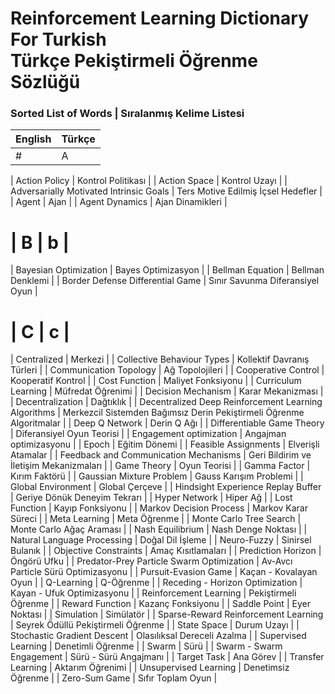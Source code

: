 # Reinforcement Learning Dictionary For Turkish <br /> Türkçe Pekiştirmeli Öğrenme Sözlüğü

### Sorted List of Words | Sıralanmış Kelime Listesi 

| English | Türkçe |
| --- | --- |
# | A | a |

| Action Policy | Kontrol Politikası |
| Action Space | Kontrol Uzayı |
| Adversarially Motivated Intrinsic Goals | Ters Motive Edilmiş İçsel Hedefler |
| Agent | Ajan |
| Agent Dynamics | Ajan Dinamikleri |

# | B | b |
| Bayesian Optimization | Bayes Optimizasyon |
| Bellman Equation | Bellman Denklemi |
| Border Defense Differential Game | Sınır Savunma Diferansiyel Oyun |
# | C | c |
| Centralized | Merkezi |
| Collective Behaviour Types | Kollektif Davranış Türleri |
| Communication Topology | Ağ Topolojileri |
| Cooperative Control | Kooperatif Kontrol |
| Cost Function | Maliyet Fonksiyonu |
| Curriculum Learning | Müfredat Öğrenimi |
| Decision Mechanism | Karar Mekanizması |
| Decentralization | Dağtıklık |
| Decentralized Deep Reinforcement Learning Algorithms | Merkezcil Sistemden Bağımsız Derin Pekiştirmeli Öğrenme Algoritmalar |
| Deep Q Network | Derin Q Ağı |
| Differentiable Game Theory | Diferansiyel Oyun Teorisi |
| Engagement optimization | Angajman optimizasyonu |
| Epoch | Eğitim Dönemi |
| Feasible Assignments | Elverişli Atamalar |
| Feedback and Communication Mechanisms | Geri Bildirim ve İletişim Mekanizmaları |
| Game Theory | Oyun Teorisi |
| Gamma Factor | Kırım Faktörü |
| Gaussian Mixture Problem | Gauss Karışım Problemi |
| Global Environment | Global Çerçeve |
| Hindsight Experience Replay Buffer | Geriye Dönük Deneyim Tekrarı |
| Hyper Network | Hiper Ağ |
| Lost Function | Kayıp Fonksiyonu |
| Markov Decision Process | Markov Karar Süreci |
| Meta Learning | Meta Öğrenme |
| Monte Carlo Tree Search | Monte Carlo Ağaç Araması |
| Nash Equilibrium | Nash Denge Noktası |
| Natural Language Processing | Doğal Dil İşleme |
| Neuro-Fuzzy | Sinirsel Bulanık |
| Objective Constraints | Amaç Kısıtlamaları |
| Prediction Horizon | Öngörü Ufku |
| Predator-Prey Particle Swarm Optimization | Av-Avcı Particle Sürü Optimizasyonu |
| Pursuit-Evasion Game | Kaçan - Kovalayan Oyun |
| Q-Learning | Q-Öğrenme |
| Receding - Horizon Optimization | Kayan - Ufuk Optimizasyonu |
| Reinforcement Learning | Pekiştirmeli Öğrenme |
| Reward Function | Kazanç Fonksiyonu |
| Saddle Point | Eyer Noktası |
| Simulation | Simülatör |
| Sparse-Reward Reinforcement Learning | Seyrek Ödüllü Pekiştirmeli Öğrenme |
| State Space | Durum Uzayı |
| Stochastic Gradient Descent | Olasılıksal Dereceli Azalma |
| Supervised Learning | Denetimli Öğrenme |
| Swarm | Sürü |
| Swarm - Swarm Engagement | Sürü - Sürü Angajmanı |
| Target Task | Ana Görev |
| Transfer Learning | Aktarım Öğrenimi |
| Unsupervised Learning | Denetimsiz Öğrenme |
| Zero-Sum Game | Sıfır Toplam Oyun |

